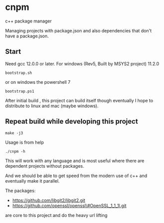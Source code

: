 # cnpm
c++ package manager

Managing projects with package.json and also dependencies that don't have a package.json.

## Start
Need gcc 12.0.0 or later.  For windows  (Rev5, Built by MSYS2 project) 11.2.0

```
bootstrap.sh
```
or on windows the powershell 7
```
bootstrap.ps1
```
After initial build , this project can build itself though eventually I hope to distribute to
linux and mac (maybe windows).

## Repeat build while developing this project

```
make -j3
```

Usage is from help

```
./cnpm -h
```

This will work with any language and is most useful where there are dependent projects without packages.


And we should be able to get speed from the modern use of c++ and eventually make it parallel.

The packages:

* https://github.com/libgit2/libgit2.git
* https://github.com/openssl/openssl\#OpenSSL_1_1_1l.git

are core to this project and do the heavy url lifting
